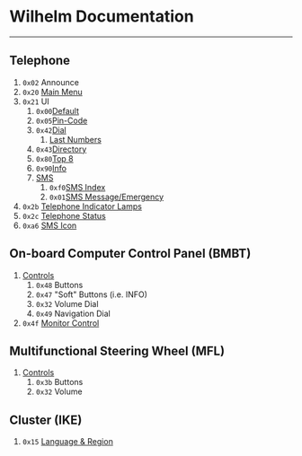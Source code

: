 # Wilhelm Documentation
---

## Telephone
1. `0x02` Announce
1. `0x20` [Main Menu](telephone/main_menu.md)
1. `0x21` UI
	1. `0x00`[Default](telephone/layout/default.md)
	1. `0x05`[Pin-Code](telephone/layout/pin.md)
	1. `0x42`[Dial](telephone/layout/dial.md)
		1. [Last Numbers](telephone/layout/last_numbers.md)
	1. `0x43`[Directory](telephone/layout/directory.md)
	1. `0x80`[Top 8](telephone/layout/top_8.md)
	1. `0x90`[Info](telephone/layout/info.md)
	1. [SMS](telephone/layout/sms.md)
		1. `0xf0`[SMS Index](telephone/layout/sms/index.md)
		1. `0x01`[SMS Message/Emergency](telephone/layout/sms/message.md)
1. `0x2b` [Telephone Indicator Lamps](telephone/led.md)
1. `0x2c` [Telephone Status](telephone/status.md)
1. `0xa6` [SMS Icon](telephone/icon.md)

## On-board Computer Control Panel (BMBT)

1. [Controls](bmbt/controls.md)
    1. `0x48` Buttons
    1. `0x47` "Soft" Buttons (i.e. INFO)
    1. `0x32` Volume Dial
    1. `0x49` Navigation Dial
1. `0x4f` [Monitor Control](bmbt/monitor.md)

## Multifunctional Steering Wheel (MFL)

1. [Controls](mfl/controls.md)
    1. `0x3b` Buttons
    1. `0x32` Volume

## Cluster (IKE)

1. `0x15` [Language & Region](ike/region.md)